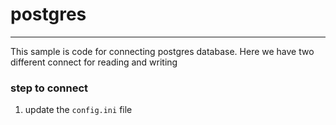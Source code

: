 # postgres
---

This sample is code for connecting postgres database. Here we have two different connect for reading and writing

### step to connect

1. update the `config.ini` file
